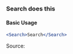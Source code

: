 ### Search does this

#### Basic Usage

```jsx
<Search>Search</Search>
```

Source:

```js { "file": "./Search.js" }
```
